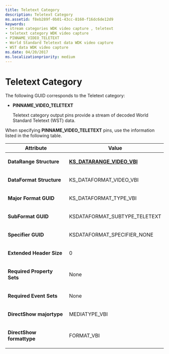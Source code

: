 ```yaml
---
title: Teletext Category
description: Teletext Category
ms.assetid: f8eb289f-0b01-43cc-8160-f16dc6de12d9
keywords:
- stream categories WDK video capture , teletext
- teletext category WDK video capture
- PINNAME_VIDEO_TELETEXT
- World Standard Teletext data WDK video capture
- WST data WDK video capture
ms.date: 04/20/2017
ms.localizationpriority: medium
---
```


# Teletext Category


The following GUID corresponds to the Teletext category:

-   **PINNAME\_VIDEO\_TELETEXT**

    Teletext category output pins provide a stream of decoded World Standard Teletext (WST) data.

When specifying **PINNAME\_VIDEO\_TELETEXT** pins, use the information listed in the following table.

<table>
<colgroup>
<col width="50%" />
<col width="50%" />
</colgroup>
<thead>
<tr class="header">
<th>Attribute</th>
<th>Value</th>
</tr>
</thead>
<tbody>
<tr class="odd">
<td><p><strong>DataRange Structure</strong></p></td>
<td><p><a href="https://docs.microsoft.com/windows-hardware/drivers/ddi/ksmedia/ns-ksmedia-tagks_datarange_video_vbi" data-raw-source="[&lt;strong&gt;KS_DATARANGE_VIDEO_VBI&lt;/strong&gt;](/windows-hardware/drivers/ddi/ksmedia/ns-ksmedia-tagks_datarange_video_vbi)"><strong>KS_DATARANGE_VIDEO_VBI</strong></a></p></td>
</tr>
<tr class="even">
<td><p><strong>DataFormat Structure</strong></p></td>
<td><p>KS_DATAFORMAT_VIDEO_VBI</p></td>
</tr>
<tr class="odd">
<td><p><strong>Major Format GUID</strong></p></td>
<td><p>KS_DATAFORMAT_TYPE_VBI</p></td>
</tr>
<tr class="even">
<td><p><strong>SubFormat GUID</strong></p></td>
<td><p>KSDATAFORMAT_SUBTYPE_TELETEXT</p></td>
</tr>
<tr class="odd">
<td><p><strong>Specifier GUID</strong></p></td>
<td><p>KSDATAFORMAT_SPECIFIER_NONE</p></td>
</tr>
<tr class="even">
<td><p><strong>Extended Header Size</strong></p></td>
<td><p>0</p></td>
</tr>
<tr class="odd">
<td><p><strong>Required Property Sets</strong></p></td>
<td><p>None</p></td>
</tr>
<tr class="even">
<td><p><strong>Required Event Sets</strong></p></td>
<td><p>None</p></td>
</tr>
<tr class="odd">
<td><p><strong>DirectShow majortype</strong></p></td>
<td><p>MEDIATYPE_VBI</p></td>
</tr>
<tr class="even">
<td><p><strong>DirectShow formattype</strong></p></td>
<td><p>FORMAT_VBI</p></td>
</tr>
</tbody>
</table>

 

 


